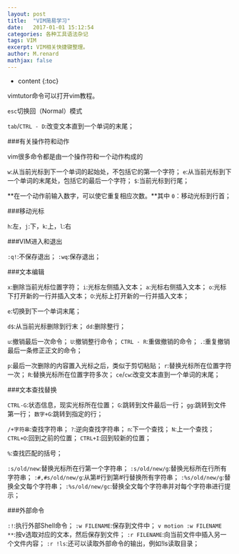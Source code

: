 ```yaml
---
layout: post
title:  "VIM简易学习"
date:   2017-01-01 15:12:54
categories: 各种工具语法杂记
tags: VIM
excerpt: VIM相关快捷键整理。
author: M.renard
mathjax: false
---
```


* content
{:toc}

vimtutor命令可以打开vim教程。

`esc`切换回（Normal）模式


`tab`/`CTRL - D`:改变文本直到一个单词的末尾；

###有关操作符和动作

vim很多命令都是由一个操作符和一个动作构成的

`w`:从当前光标到下一个单词的起始处，不包括它的第一个字符；
`e`:从当前光标到下一个单词的末尾处，包括它的最后一个字符；
`$`:当前光标到行尾；

**在一个动作前输入数字，可以使它重复相应次数。**其中
`0`：移动光标到行首；

###移动光标

`h`:左，`j`:下，`k`:上，`l`:右

###VIM进入和退出

`:q!`:不保存退出；
`:wq`:保存退出；

###文本编辑

`x`:删除当前光标位置字符；
`i`:光标左侧插入文本；
`a`:光标右侧插入文本；
`o`:光标下打开新的一行并插入文本；
`O`:光标上打开新的一行并插入文本；

`e`:切换到下一个单词末尾；

`d$`:从当前光标删除到行末；
`dd`:删除整行；

`u`:撤销最后一次命令；
`U`:撤销整行命令；
`CTRL - R`:重做撤销的命令；
`.`:重复撤销最后一条修正正文的命令；

`p`:最后一次删除的内容置入光标之后，类似于剪切粘贴；
`r`:替换光标所在位置字符一次；
`R`:替换光标所在位置字符多次；
`ce`/`cw`:改变文本直到一个单词的末尾；

###文本查找替换

`CTRL-G`:状态信息，现实光标所在位置；
`G`:跳转到文件最后一行；
`gg`:跳转到文件第一行；
`数字+G`:跳转到指定的行；

`/+字符串`:查找字符串；
`?`:逆向查找字符串；
`n`:下一个查找；
`N`:上一个查找；
`CTRL+O`:回到之前的位置；
`CTRL+I`:回到较新的位置；

`%`:查找匹配的括号；

`:s/old/new`:替换光标所在行第一个字符串；
`:s/old/new/g`:替换光标所在行所有字符串；
`:#,#s/old/new/g`:从第#行到第#行替换所有字符串；
`:%s/old/new/g`:替换全文每个字符串；
`:%s/old/new/gc`:替换全文每个字符串并对每个字符串进行提示；

###外部命令

`:!`:执行外部Shell命令；
`:w FILENAME`:保存到文件中；
`v motion :w FILENAME **`:按v选取对应的文本，然后保存到文件；
`:r FILENAME`:向当前文件中插入另一个文件内容；
`:r !ls`:还可以读取外部命令的输出，例如!ls读取目录；





